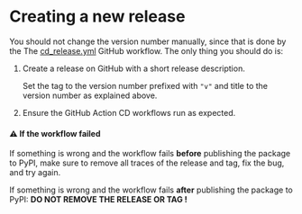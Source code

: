 # Creating a new release

You should not change the version number manually, since that is done
by the The [cd_release.yml](../../.github/workflows/cd_release.yml)
GitHub workflow.
The only thing you should do is:

1. Create a release on GitHub with a short release description.

   Set the tag to the version number prefixed with `"v"` and title to
   the version number as explained above.

2. Ensure the GitHub Action CD workflows run as expected.


#### :warning: If the workflow failed

If something is wrong and the workflow fails **before** publishing
the package to PyPI, make sure to remove all traces of the release
and tag, fix the bug, and try again.

If something is wrong and the workflow fails **after** publishing
the package to PyPI: **DO NOT REMOVE THE RELEASE OR TAG !**
